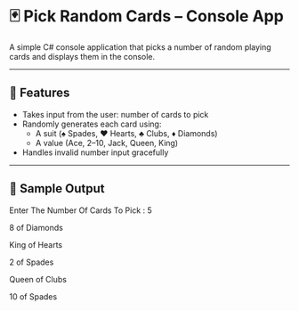 # 🃏 Pick Random Cards – Console App

A simple C# console application that picks a number of random playing cards and displays them in the console.

---

## 📌 Features

- Takes input from the user: number of cards to pick
- Randomly generates each card using:
  - A suit (♠️ Spades, ♥️ Hearts, ♣️ Clubs, ♦️ Diamonds)
  - A value (Ace, 2–10, Jack, Queen, King)
- Handles invalid number input gracefully

---

## 💬 Sample Output

Enter The Number Of Cards To Pick : 5

8 of Diamonds

King of Hearts

2 of Spades

Queen of Clubs

10 of Spades
